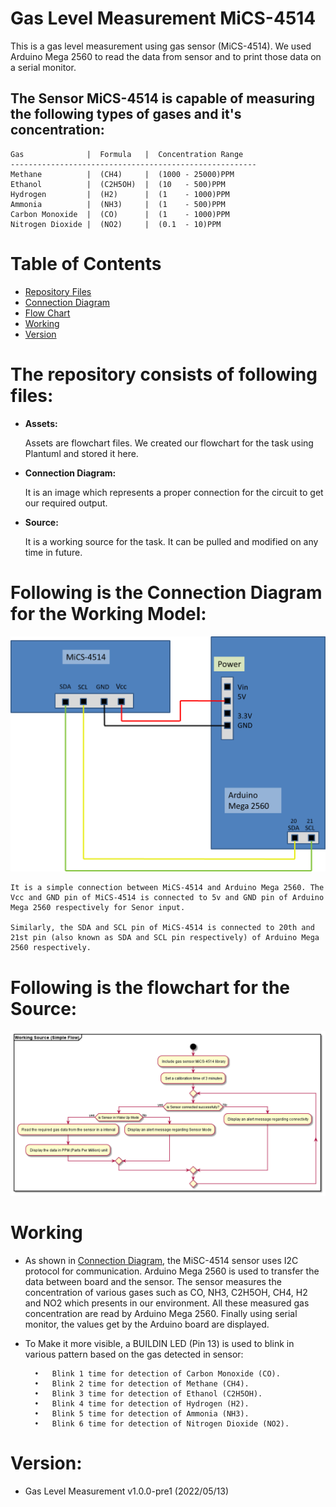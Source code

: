 # Gas Level Measurement MiCS-4514
This is a gas level measurement using gas sensor (MiCS-4514). We used Arduino Mega 2560 to read the data from sensor and to print those data on a serial monitor.

## The Sensor MiCS-4514 is capable of measuring the following types of gases and it's concentration:

    Gas              |  Formula   |  Concentration Range
    -------------------------------------------------------
    Methane          |  (CH4)     |  (1000 - 25000)PPM
    Ethanol          |  (C2H5OH)  |  (10   - 500)PPM
    Hydrogen         |  (H2)      |  (1    - 1000)PPM
    Ammonia          |  (NH3)     |  (1    - 500)PPM
    Carbon Monoxide  |  (CO)      |  (1    - 1000)PPM
    Nitrogen Dioxide |  (NO2)     |  (0.1  - 10)PPM

# Table of Contents
- [Repository Files](#the-repository-consists-of-following-files)
- [Connection Diagram](#following-is-the-connection-diagram-for-the-working-model)
- [Flow Chart](#following-is-the-flowchart-for-the-source)
- [Working](#working)
- [Version](#version)

# The repository consists of following files:

- **Assets:** 

    Assets are flowchart files. We created our flowchart for the task using Plantuml and stored it here.

- **Connection Diagram:**

    It is an image which represents a proper connection for the circuit to get our required output.

- **Source:**

    It is a working source for the task. It can be pulled and modified on any time in future.

# Following is the Connection Diagram for the Working Model:

![gasLevelMeasurement_mics4514_connectionDiagram](gas_sensor_connection_diagram.png)

    It is a simple connection between MiCS-4514 and Arduino Mega 2560. The Vcc and GND pin of MiCS-4514 is connected to 5v and GND pin of Arduino Mega 2560 respectively for Senor input.

    Similarly, the SDA and SCL pin of MiCS-4514 is connected to 20th and 21st pin (also known as SDA and SCL pin respectively) of Arduino Mega 2560 respectively.

# Following is the flowchart for the Source:

![gasLevelMeasurement_mics4514_FlowChart](assets/gasSensor_MiCS4514.png)

# Working

- As shown in [Connection Diagram](#following-is-the-connection-diagram-for-the-working-model), the MiSC-4514 sensor uses I2C protocol for communication. Arduino Mega 2560 is used to transfer the data between board and the sensor. The sensor measures the concentration of various gases such as CO, NH3, C2H5OH, CH4, H2 and NO2 which presents in our environment. All these measured gas concentration are read by Arduino Mega 2560. Finally using serial monitor, the values get by the Arduino board are displayed.

- To Make it more visible, a BUILDIN LED (Pin 13) is used to blink in various pattern based on the gas detected in sensor:

        •	Blink 1 time for detection of Carbon Monoxide (CO).
        •	Blink 2 time for detection of Methane (CH4).
        •	Blink 3 time for detection of Ethanol (C2H5OH).
        •	Blink 4 time for detection of Hydrogen (H2).
        •	Blink 5 time for detection of Ammonia (NH3).
        •	Blink 6 time for detection of Nitrogen Dioxide (NO2).

# Version:

- Gas Level Measurement v1.0.0-pre1 (2022/05/13)